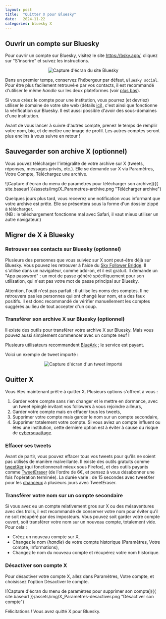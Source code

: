 ```yaml
---
layout: post
title:  "Quitter X pour Bluesky"
date:   2024-11-22
categories: bluesky X
---
```


<a name="openbsky"></a>
## Ouvrir un compte sur Bluesky  

Pour ouvrir un compte sur Bluesky, visitez le site <https://bsky.app/>, cliquez sur "S'inscrire" et suivez les instructions.  

<p align="center">
<img align="center" src="{{ site.baseurl }}/assets/img/bsky_welcome.png" title = "Vous avez bien raison de changer de site" alt = "Capture d'écran du site Bluesky">
</p>

Dans un premier temps, conservez l'hébergeur par défaut, `Bluesky social`. Pour être plus facilement retrouvé·e par vos contacts, il est recommandé d'utiliser le même *handle* sur les deux plateformes (voir <a href = "#bridge">plus bas</a>).

Si vous créez le compte pour une institution, vous pourrez (et devriez) utiliser le domaine de votre site web (détails [ici](https://bsky.social/about/blog/4-28-2023-domain-handle-tutorial)), c'est ainsi que fonctionne la vérification sur Bluesky. Il est aussi possible d'avoir des sous-domaines d'une institution.

Avant de vous lancer à suivre d'autres compte, prenez le temps de remplir votre nom, bio, et de mettre une image de profil. Les autres comptes seront plus enclins à vous suivre en retour !


<a name="backupX"></a>
##  Sauvegarder son archive X (optionnel)  

Vous pouvez télécharger l'intégralité de votre archive sur X (tweets, réponses, messages privés, etc.). Elle se demande sur X via Paramètres, Votre Compte, Téléchargez une archive.

![Capture d'écran du menu de paramètres pour télécharger son archive]({{ site.baseurl }}/assets/img/X_Parametres-archive.png "Télécharger archive")

Quelques jours plus tard, vous recevrez une notification vous informant que votre archive est prête. Elle se présentera sous la forme d'un dossier zippé à télécharger.  
(NB : le téléchargement fonctionne mal avec Safari, il vaut mieux utiliser un autre navigateur.)

<a name = "migrer"></a>
##  Migrer de X à Bluesky  

<a name="bridge"></a>
### Retrouver ses contacts sur Bluesky (optionnel)  

Plusieurs des personnes que vous suiviez sur X sont peut-être déjà sur Bluesky. Vous pouvez les retrouver à l'aide du [Sky Follower Bridge](https://www.sky-follower-bridge.dev/fr/get-started.html). Il s'utilise dans un navigateur, comme add-on, et il est gratuit. Il demande un "App password" : un mot de passe généré spécifiquement pour son utilisation, qui n'est pas votre mot de passe principal sur Bluesky.

Attention, l'outil n'est pas parfait : il utilise les noms des comptes. Il ne retrouvera pas les personnes qui ont changé leur nom, et a des faux positifs. Il est donc recommandé de vérifier manuellement les comptes suggérés au lieu de tout accepter d'un coup.

<a name="arc"></a>
### Transférer son archive X sur Bluesky (optionnel)  

Il existe des outils pour transférer votre archive X sur Bluesky. Mais vous pouvez aussi simplement commencer avec un compte neuf !

Plusieurs utilisateurs recommandent [BlueArk](https://blueark.app/en-us/) ; le service est payant.

Voici un exemple de tweet importé :  
<p align="center">
<img align="center" src="{{ site.baseurl }}/assets/img/bsky_import.png" title = "Oui les données vont actuellement toutes dans le sens d'une origine naturelle" alt = "Capture d'écran d'un tweet importé">
</p>

<a name = "leaveX"></a>
## Quitter X  

Vous êtes maintenant prêt·e à quitter X. Plusieurs options s'offrent à vous :  
1.  Garder votre compte sans rien changer et le mettre en dormance, avec un tweet épinglé invitant vos followers à vous rejoindre ailleurs,  
2.  Garder votre compte mais en effacer tous les tweets,  
3.  Supprimer votre compte mais garder le nom sur un compte secondaire,  
4.  Supprimer totalement votre compte. Si vous aviez un compte influent ou êtes une institution, cette dernière option est à éviter à cause du risque de [cybersquattage](https://fr.wikipedia.org/wiki/Cybersquattage).   

### Effacer ses tweets

Avant de partir, vous pouvez effacer tous vos tweets pour qu'ils ne soient pas utilisés de manière malveillante. Il existe des outils gratuits comme [tweetXer](https://github.com/lucahammer/tweetXer?tab=readme-ov-file) (qui fonctionnerait mieux sous Firefox), et des outils payants comme [TweetEraser](www.tweeteraser.com) (de l'ordre de 6€, et pensez à vous désabonner une fois l'opération terminée). La durée varie : de 15 secondes avec tweetXer pour les [chanceux](https://bsky.app/profile/carlbergstrom.com/post/3lana2nuobs2k) à plusieurs jours avec TweetEraser.

### Transférer votre nom sur un compte secondaire

Si vous avez eu un compte relativement gros sur X ou des mésaventures avec des trolls, il est recommandé de conserver votre nom pour éviter qu'il ne soit récupéré par des imposteurs. Vous pouvez soit garder votre compte ouvert, soit transférer votre nom sur un nouveau compte, totalement vide. Pour cela :  
-  Créez un nouveau compte sur X,  
-  Changez le nom (*handle*) de votre compte historique (Paramètres, Votre compte, Informations),  
-  Changez le nom du nouveau compte et récupérez votre nom historique.  

<a name = "endX"></a>  
### Désactiver son compte X

Pour désactiver votre compte X, allez dans Paramètres, Votre compte, et choisissez l'option Désactiver le compte.  

![Capture d'écran du menu de paramètres pour supprimer son compte]({{ site.baseurl }}/assets/img/X_Parametres-desactiver.png "Désactiver son compte")

Félicitations ! Vous avez quitté X pour Bluesky.
